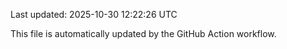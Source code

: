 Last updated: 2025-10-30 12:22:26 UTC

This file is automatically updated by the GitHub Action workflow.
